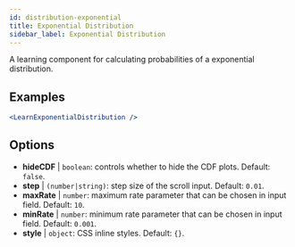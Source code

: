 ```yaml
---
id: distribution-exponential
title: Exponential Distribution
sidebar_label: Exponential Distribution
---
```


A learning component for calculating probabilities of a exponential distribution.

## Examples

```jsx live
<LearnExponentialDistribution />
```

## Options

* __hideCDF__ | `boolean`: controls whether to hide the CDF plots. Default: `false`.
* __step__ | `(number|string)`: step size of the scroll input. Default: `0.01`.
* __maxRate__ | `number`: maximum rate parameter that can be chosen in input field. Default: `10`.
* __minRate__ | `number`: minimum rate parameter that can be chosen in input field. Default: `0.001`.
* __style__ | `object`: CSS inline styles. Default: `{}`.
